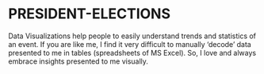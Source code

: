 # PRESIDENT-ELECTIONS
Data Visualizations help people to easily understand trends and statistics of an event. If you are like me, I find it very difficult to manually ‘decode’ data presented to me in tables (spreadsheets of MS Excel). So, I love and always embrace insights presented to me visually.
